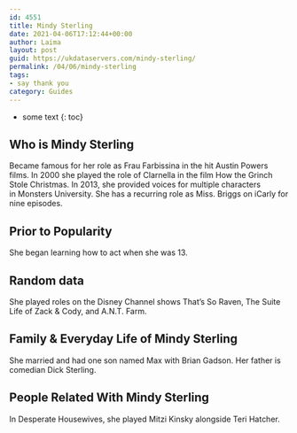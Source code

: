 ```yaml
---
id: 4551
title: Mindy Sterling
date: 2021-04-06T17:12:44+00:00
author: Laima
layout: post
guid: https://ukdataservers.com/mindy-sterling/
permalink: /04/06/mindy-sterling
tags:
- say thank you
category: Guides
---
```


* some text
{: toc}


## Who is Mindy Sterling
                  
                  
                  
Became famous for her role as Frau Farbissina in the hit Austin Powers films. In 2000 she played the role of Clarnella in the film How the Grinch Stole Christmas. In 2013, she provided voices for multiple characters in Monsters University. She has a recurring role as Miss. Briggs on iCarly for nine episodes.
                  
              
            
              
            
                
                
                
## Prior to Popularity
                  
                  
                  
She began learning how to act when she was 13. 
                  
              
            
              
            
                
                
                
## Random data
                  
                  
                  
She played roles on the Disney Channel shows That&#8217;s So Raven, The Suite Life of Zack & Cody, and A.N.T. Farm. 
                  
              
            
              
            
                
                
                
## Family & Everyday Life of Mindy Sterling
                  
                  
                  
She married and had one son named Max with Brian Gadson. Her father is comedian Dick Sterling.
                  
              
            
              
            
                
                
                
## People Related With Mindy Sterling
                  
                  
                  
In Desperate Housewives, she played Mitzi Kinsky alongside Teri Hatcher. 
                  
              
            
              
            
                
              
            
              
              
            
            
              
            
          
          
          